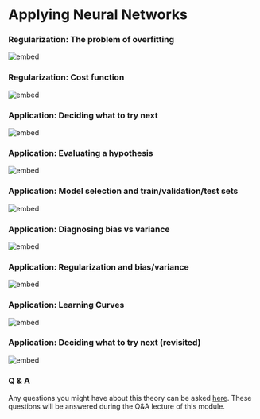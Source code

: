 # Applying Neural Networks

### Regularization: The problem of overfitting

![embed](https://youtube.com/embed/u73PU6Qwl1I)

### Regularization: Cost function

![embed](https://youtube.com/embed/KvtGD37Rm5I)

### Application: Deciding what to try next

![embed](https://youtube.com/embed/sZSKGNbrwus)

### Application: Evaluating a hypothesis

![embed](https://youtube.com/embed/BpgnnS7mKKU)

### Application: Model selection and train/validation/test sets

![embed](https://youtube.com/embed/uoTBdCODGvk)

### Application: Diagnosing bias vs variance

![embed](https://youtube.com/embed/fDQkUN9yw44)

### Application: Regularization and bias/variance

![embed](https://youtube.com/embed/4MKN-JkNGXY)

### Application: Learning Curves

![embed](https://youtube.com/embed/ISBGFY-gBug)

### Application: Deciding what to try next (revisited)

![embed](https://youtube.com/embed/yoYA1MFpYRg)

### Q & A

Any questions you might have about this theory can be asked 
[here](https://forms.office.com/Pages/ResponsePage.aspx?id=zcrxoIxhA0S5RXb7PWh05ZTDc7biyulCvpu4U-tarWtUMlZYQUlYMFVMREdWRVVPWTNITlIxQlFUTC4u).
These questions will be answered during the Q&A lecture of this module.

